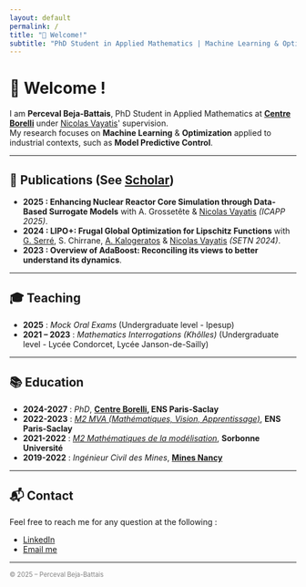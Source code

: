```yaml
---
layout: default
permalink: /
title: "👋 Welcome!"
subtitle: "PhD Student in Applied Mathematics | Machine Learning & Optimization"
---
```


# 👋 Welcome !

I am **Perceval Beja-Battais**, PhD Student in Applied Mathematics at **[Centre Borelli](https://centreborelli.ens-paris-saclay.fr/fr)** under [Nicolas Vayatis](https://nvayatis.perso.math.cnrs.fr/)' supervision.  
My research focuses on **Machine Learning** & **Optimization** applied to industrial contexts, such as **Model Predictive Control**.

---

## 🚀 Publications (See [Scholar](https://scholar.google.com/citations?user=Qt7AfjsAAAAJ&hl=fr))

- **2025 : Enhancing Nuclear Reactor Core Simulation through Data-Based Surrogate Models** with A. Grossetête & [Nicolas Vayatis](https://nvayatis.perso.math.cnrs.fr/) *(ICAPP 2025)*.
- **2024 : LIPO+: Frugal Global Optimization for Lipschitz Functions** with [G. Serré](https://gaetanserre.fr/), S. Chirrane, [A. Kalogeratos](https://kalogeratos.com/psite/) & [Nicolas Vayatis](https://nvayatis.perso.math.cnrs.fr/) *(SETN 2024)*.
- **2023 : Overview of AdaBoost: Reconciling its views to better understand its dynamics**.

---

## 🎓 Teaching

- **2025** : *Mock Oral Exams* (Undergraduate level - Ipesup)  
- **2021 – 2023** : *Mathematics Interrogations (Khôlles)* (Undergraduate level - Lycée Condorcet, Lycée Janson-de-Sailly)  

---

## 📚 Education

- **2024-2027** : *PhD*, **[Centre Borelli](https://centreborelli.ens-paris-saclay.fr/fr), ENS Paris-Saclay**
- **2022-2023** : *[M2 MVA (Mathématiques, Vision, Apprentissage)](https://www.master-mva.com/)*, **ENS Paris-Saclay**
- **2021-2022** : *[M2 Mathématiques de la modélisation](https://www.ljll.fr/MathModel/)*, **Sorbonne Université**
- **2019-2022** : *Ingénieur Civil des Mines*, **[Mines Nancy](https://mines-nancy.univ-lorraine.fr/)**

---

## 📬 Contact

Feel free to reach me for any question at the following :

- [LinkedIn](https://www.linkedin.com/in/perceval-beja-battais-b043331b9/)
- [Email me](mailto:perceval.beja-battais@ens-paris-saclay.fr)

---

<footer style="font-size: 0.8em; color: gray;">
&copy; 2025 – Perceval Beja-Battais
</footer>
